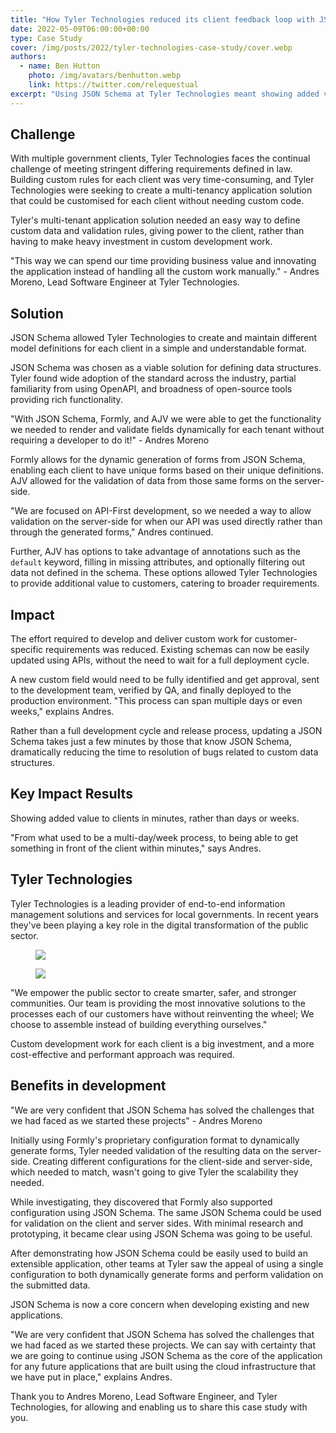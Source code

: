 ```yaml
---
title: "How Tyler Technologies reduced its client feedback loop with JSON Schema"
date: 2022-05-09T06:00:00+00:00
type: Case Study
cover: /img/posts/2022/tyler-technologies-case-study/cover.webp
authors:
  - name: Ben Hutton
    photo: /img/avatars/benhutton.webp
    link: https://twitter.com/relequestual
excerpt: "Using JSON Schema at Tyler Technologies meant showing added value to clients could take minutes rather than days or in some cases weeks."
---
```


## Challenge

With multiple government clients, Tyler Technologies faces the continual challenge of meeting stringent differing requirements defined in law. Building custom rules for each client was very time-consuming, and Tyler Technologies were seeking to create a multi-tenancy application solution that could be customised for each client without needing custom code.

Tyler's multi-tenant application solution needed an easy way to define custom data and validation rules, giving power to the client, rather than having to make heavy investment in custom development work.

"This way we can spend our time providing business value and innovating the application instead of handling all the custom work manually." - Andres Moreno, Lead Software Engineer at Tyler Technologies.

## Solution

JSON Schema allowed Tyler Technologies to create and maintain different model definitions for each client in a simple and understandable format.

JSON Schema was chosen as a viable solution for defining data structures. Tyler found wide adoption of the standard across the industry, partial familiarity from using OpenAPI, and broadness of open-source tools providing rich functionality.

"With JSON Schema, Formly, and AJV we were able to get the functionality we needed to render and validate fields dynamically for each tenant without requiring a developer to do it!" - Andres Moreno

Formly allows for the dynamic generation of forms from JSON Schema, enabling each client to have unique forms based on their unique definitions. AJV allowed for the validation of data from those same forms on the server-side.

"We are focused on API-First development, so we needed a way to allow validation on the server-side for when our API was used directly rather than through the generated forms," Andres continued.

Further, AJV has options to take advantage of annotations such as the `default` keyword, filling in missing attributes, and optionally filtering out data not defined in the schema. These options allowed Tyler Technologies to provide additional value to customers, catering to broader requirements.

## Impact

The effort required to develop and deliver custom work for customer-specific requirements was reduced. Existing schemas can now be easily updated using APIs, without the need to wait for a full deployment cycle.

A new custom field would need to be fully identified and get approval, sent to the development team, verified by QA, and finally deployed to the production environment. "This process can span multiple days or even weeks," explains Andres.

Rather than a full development cycle and release process, updating a JSON Schema takes just a few minutes by those that know JSON Schema, dramatically reducing the time to resolution of bugs related to custom data structures.

## Key Impact Results

<span className="text-3xl">Showing added value to clients in minutes, rather than days or weeks.
</span>

"From what used to be a multi-day/week process, to being able to get something in front of the client within minutes," says Andres.

## Tyler Technologies

<p className="text-2xl my-10">Tyler Technologies is a leading provider of end-to-end information management solutions and services for local governments. In recent years they've been playing a key role in the digital transformation of the public sector.</p>

<div className="container flex flex-col sm:flex-row sm:space-x-4 space-y-4 sm:space-y-0 place-content-between">
  <figure className="group m-auto">
    <img className="flex-1 " src="/blog/img/posts/2022/tyler-technologies-case-study/2187563_0051.webp" />
  </figure>
  <figure className="group m-auto">
    <img className="flex-1" src="/blog/img/posts/2022/tyler-technologies-case-study/2187563_0278.webp" />
  </figure>
</div>

"We empower the public sector to create smarter, safer, and stronger communities. Our team is providing the most innovative solutions to the processes each of our customers have without reinventing the wheel; We choose to assemble instead of building everything ourselves."

Custom development work for each client is a big investment, and a more cost-effective and performant approach was required.

## Benefits in development

<p className="text-2xl my-10">"We are very confident that JSON Schema has solved the challenges that we had faced as we started these projects" - Andres Moreno</p>

Initially using Formly's proprietary configuration format to dynamically generate forms, Tyler needed validation of the resulting data on the server-side. Creating different configurations for the client-side and server-side, which needed to match, wasn't going to give Tyler the scalability they needed.

While investigating, they discovered that Formly also supported configuration using JSON Schema. The same JSON Schema could be used for validation on the client and server sides. With minimal research and prototyping, it became clear using JSON Schema was going to be useful.

After demonstrating how JSON Schema could be easily used to build an extensible application, other teams at Tyler saw the appeal of using a single configuration to both dynamically generate forms and perform validation on the submitted data.

JSON Schema is now a core concern when developing existing and new applications.

"We are very confident that JSON Schema has solved the challenges that we had faced as we started these projects. We can say with certainty that we are going to continue using JSON Schema as the core of the application for any future applications that are built using the cloud infrastructure that we have put in place," explains Andres.

Thank you to Andres Moreno, Lead Software Engineer, and Tyler Technologies, for allowing and enabling us to share this case study with you.
